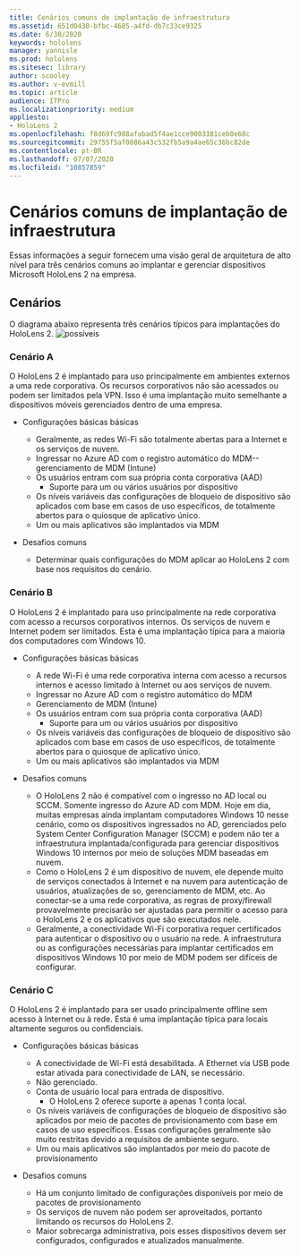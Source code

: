 ```yaml
---
title: Cenários comuns de implantação de infraestrutura
ms.assetid: 651d0430-bfbc-4685-a4fd-db7c33ce9325
ms.date: 6/30/2020
keywords: hololens
manager: yannisle
ms.prod: hololens
ms.sitesec: library
author: scooley
ms.author: v-evmill
ms.topic: article
audience: ITPro
ms.localizationpriority: medium
appliesto:
- HoloLens 2
ms.openlocfilehash: f8d69fc988afabad5f4ae1cce9003381ceb8e68c
ms.sourcegitcommit: 29755f5af0086a43c532fb5a9a4ae65c36bc82de
ms.contentlocale: pt-BR
ms.lasthandoff: 07/07/2020
ms.locfileid: "10857859"
---
```

# Cenários comuns de implantação de infraestrutura
Essas informações a seguir fornecem uma visão geral de arquitetura de alto nível para três cenários comuns ao implantar e gerenciar dispositivos Microsoft HoloLens 2 na empresa.

## Cenários

O diagrama abaixo representa três cenários típicos para implantações do HoloLens 2. 
![possíveis](images/scenarios.jpg)

### Cenário A

O HoloLens 2 é implantado para uso principalmente em ambientes externos a uma rede corporativa. Os recursos corporativos não são acessados ou podem ser limitados pela VPN. Isso é uma implantação muito semelhante a dispositivos móveis gerenciados dentro de uma empresa.
 * Configurações básicas básicas
   * Geralmente, as redes Wi-Fi são totalmente abertas para a Internet e os serviços de nuvem.
   * Ingressar no Azure AD com o registro automático do MDM--gerenciamento de MDM (Intune)
   * Os usuários entram com sua própria conta corporativa (AAD) 
     * Suporte para um ou vários usuários por dispositivo
   * Os níveis variáveis das configurações de bloqueio de dispositivo são aplicados com base em casos de uso específicos, de totalmente abertos para o quiosque de aplicativo único.
   * Um ou mais aplicativos são implantados via MDM

* Desafios comuns
   * Determinar quais configurações do MDM aplicar ao HoloLens 2 com base nos requisitos do cenário.

### Cenário B

O HoloLens 2 é implantado para uso principalmente na rede corporativa com acesso a recursos corporativos internos. Os serviços de nuvem e Internet podem ser limitados. Esta é uma implantação típica para a maioria dos computadores com Windows 10.
 * Configurações básicas básicas
   * A rede Wi-Fi é uma rede corporativa interna com acesso a recursos internos e acesso limitado à Internet ou aos serviços de nuvem.
   * Ingressar no Azure AD com o registro automático do MDM 
   * Gerenciamento de MDM (Intune)
   * Os usuários entram com sua própria conta corporativa (AAD)
     * Suporte para um ou vários usuários por dispositivo
   * Os níveis variáveis das configurações de bloqueio de dispositivo são aplicados com base em casos de uso específicos, de totalmente abertos para o quiosque de aplicativo único.
   * Um ou mais aplicativos são implantados via MDM

 * Desafios comuns
   * O HoloLens 2 não é compatível com o ingresso no AD local ou SCCM. Somente ingresso do Azure AD com MDM. Hoje em dia, muitas empresas ainda implantam computadores Windows 10 nesse cenário, como os dispositivos ingressados no AD, gerenciados pelo System Center Configuration Manager (SCCM) e podem não ter a infraestrutura implantada/configurada para gerenciar dispositivos Windows 10 internos por meio de soluções MDM baseadas em nuvem.
   * Como o HoloLens 2 é um dispositivo de nuvem, ele depende muito de serviços conectados à Internet e na nuvem para autenticação de usuários, atualizações de so, gerenciamento de MDM, etc. Ao conectar-se a uma rede corporativa, as regras de proxy/firewall provavelmente precisarão ser ajustadas para permitir o acesso para o HoloLens 2 e os aplicativos que são executados nele. 
   * Geralmente, a conectividade Wi-Fi corporativa requer certificados para autenticar o dispositivo ou o usuário na rede. A infraestrutura ou as configurações necessárias para implantar certificados em dispositivos Windows 10 por meio de MDM podem ser difíceis de configurar.

### Cenário C

O HoloLens 2 é implantado para ser usado principalmente offline sem acesso à Internet ou à rede. Esta é uma implantação típica para locais altamente seguros ou confidenciais.
 * Configurações básicas básicas
   * A conectividade de Wi-Fi está desabilitada. A Ethernet via USB pode estar ativada para conectividade de LAN, se necessário.
   * Não gerenciado.
   * Conta de usuário local para entrada de dispositivo.
     * O HoloLens 2 oferece suporte a apenas 1 conta local.
   * Os níveis variáveis de configurações de bloqueio de dispositivo são aplicados por meio de pacotes de provisionamento com base em casos de uso específicos. Essas configurações geralmente são muito restritas devido a requisitos de ambiente seguro.
   * Um ou mais aplicativos são implantados por meio do pacote de provisionamento

 * Desafios comuns
   * Há um conjunto limitado de configurações disponíveis por meio de pacotes de provisionamento
   * Os serviços de nuvem não podem ser aproveitados, portanto limitando os recursos do HoloLens 2.
   * Maior sobrecarga administrativa, pois esses dispositivos devem ser configurados, configurados e atualizados manualmente.
